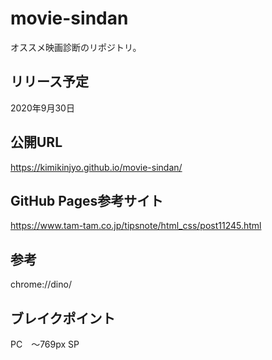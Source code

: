 # movie-sindan
オススメ映画診断のリポジトリ。
## リリース予定
2020年9月30日
## 公開URL
https://kimikinjyo.github.io/movie-sindan/
## GitHub Pages参考サイト
https://www.tam-tam.co.jp/tipsnote/html_css/post11245.html
## 参考
chrome://dino/
## ブレイクポイント
PC　〜769px
SP　
